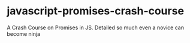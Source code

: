 # javascript-promises-crash-course
A Crash Course on Promises in JS. Detailed so much even a novice can become ninja
